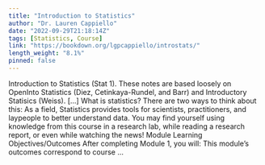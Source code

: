 ```yaml
---
title: "Introduction to Statistics"
author: "Dr. Lauren Cappiello"
date: "2022-09-29T21:18:14Z"
tags: [Statistics, Course]
link: "https://bookdown.org/lgpcappiello/introstats/"
length_weight: "8.1%"
pinned: false
---
```


Introduction to Statistics (Stat 1). These notes are based loosely on OpenInto Statistics (Diez, Cetinkaya-Rundel, and Barr) and Introductory Statisics (Weiss). [...] What is statistics? There are two ways to think about this: As a field, Statistics provides tools for scientists, practitioners, and laypeople to better understand data. You may find yourself using knowledge from this course in a research lab, while reading a research report, or even while watching the news! Module Learning Objectives/Outcomes After completing Module 1, you will: This module’s outcomes correspond to course ...
